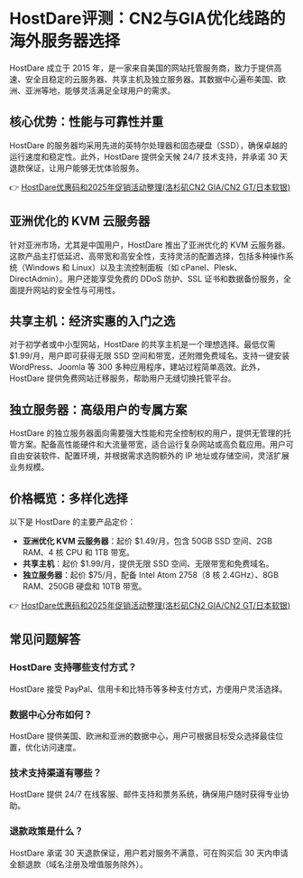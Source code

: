 # HostDare评测：CN2与GIA优化线路的海外服务器选择

HostDare 成立于 2015 年，是一家来自美国的网站托管服务商，致力于提供高速、安全且稳定的云服务器、共享主机及独立服务器。其数据中心遍布美国、欧洲、亚洲等地，能够灵活满足全球用户的需求。

## 核心优势：性能与可靠性并重

HostDare 的服务器均采用先进的英特尔处理器和固态硬盘（SSD），确保卓越的运行速度和稳定性。此外，HostDare 提供全天候 24/7 技术支持，并承诺 30 天退款保证，让用户能够无忧体验服务。

👉 [HostDare优惠码和2025年促销活动整理(洛杉矶CN2 GIA/CN2 GT/日本软银)](https://bit.ly/hostdare)

## 亚洲优化的 KVM 云服务器

针对亚洲市场，尤其是中国用户，HostDare 推出了亚洲优化的 KVM 云服务器。这款产品主打低延迟、高带宽和高安全性，支持灵活的配置选择，包括多种操作系统（Windows 和 Linux）以及主流控制面板（如 cPanel、Plesk、DirectAdmin）。用户还能享受免费的 DDoS 防护、SSL 证书和数据备份服务，全面提升网站的安全性与可用性。

## 共享主机：经济实惠的入门之选

对于初学者或中小型网站，HostDare 的共享主机是一个理想选择。最低仅需 $1.99/月，用户即可获得无限 SSD 空间和带宽，还附赠免费域名。支持一键安装 WordPress、Joomla 等 300 多种应用程序，建站过程简单高效。此外，HostDare 提供免费网站迁移服务，帮助用户无缝切换托管平台。

## 独立服务器：高级用户的专属方案

HostDare 的独立服务器面向需要强大性能和完全控制权的用户，提供无管理的托管方案。配备高性能硬件和大流量带宽，适合运行复杂网站或高负载应用。用户可自由安装软件、配置环境，并根据需求选购额外的 IP 地址或存储空间，灵活扩展业务规模。

## 价格概览：多样化选择

以下是 HostDare 的主要产品定价：

- **亚洲优化 KVM 云服务器**：起价 $1.49/月，包含 50GB SSD 空间、2GB RAM、4 核 CPU 和 1TB 带宽。
- **共享主机**：起价 $1.99/月，提供无限 SSD 空间、无限带宽和免费域名。
- **独立服务器**：起价 $75/月，配备 Intel Atom 2758（8 核 2.4GHz）、8GB RAM、250GB 硬盘和 10TB 带宽。

👉 [HostDare优惠码和2025年促销活动整理(洛杉矶CN2 GIA/CN2 GT/日本软银)](https://bit.ly/hostdare)

## 常见问题解答

### HostDare 支持哪些支付方式？
HostDare 接受 PayPal、信用卡和比特币等多种支付方式，方便用户灵活选择。

### 数据中心分布如何？
HostDare 提供美国、欧洲和亚洲的数据中心，用户可根据目标受众选择最佳位置，优化访问速度。

### 技术支持渠道有哪些？
HostDare 提供 24/7 在线客服、邮件支持和票务系统，确保用户随时获得专业协助。

### 退款政策是什么？
HostDare 承诺 30 天退款保证，用户若对服务不满意，可在购买后 30 天内申请全额退款（域名注册及增值服务除外）。